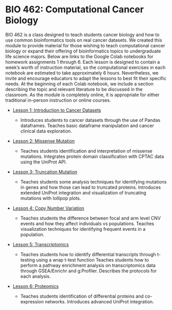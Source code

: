 # BIO 462: Computational Cancer Biology

BIO 462 is a class designed to teach students cancer biology and how to use common bioinformatics tools on real cancer datasets. 
We created this module to provide material for those wishing to teach computational cancer biology or expand their offering of 
bioinformatics topics to undergraduate life science majors. Below are links to the Google Colab notebooks for homework assignments 
1 through 6. Each lesson is designed to contain a week’s worth of instruction material, so the computational exercises in each 
notebook are estimated to take approximately 6 hours. Nevertheless, we invite and encourage educators to adapt the lessons to best 
fit their specific needs. At the beginning of each Colab notebook, we include a section describing the topic and relevant literature 
to be discussed in the classroom. As the module is completely online, it is appropriate for either traditional in-person instruction 
or online courses.


- [Lesson 1: Introduction to Cancer Datasets](https://colab.research.google.com/drive/1RV2Sx5cfr9E83afB1eAFiyyo6QF4pEHZ?usp=sharing)
    - Introduces students to cancer datasets through the use of Pandas dataframes. 
      Teaches basic dataframe manipulation and cancer clinical data exploration.


- [Lesson 2: Missense Mutation](https://colab.research.google.com/drive/1-9eDUJhc1vLADDgxRick16GtjmSIEu45?usp=sharing)
    - Teaches students identification and interpretation of missense mutations. 
      Integrates protein domain classification with CPTAC data using the UniProt API.


- [Lesson 3: Truncation Mutation](https://colab.research.google.com/drive/1Awq1A5wZV2hEEevCA2phN7NnZnPMiS5X?usp=sharing)
    - Teaches students some analysis techniques for identifying mutations in genes and how those can lead to truncated proteins.
      Introduces extended UniProt integration and visualization of truncating mutations with lollipop plots.


- [Lesson 4: Copy Number Variation](https://colab.research.google.com/drive/1pYGj0MWivX3mevUIZR-a2Sock0fyV4xN?usp=sharing)
    - Teaches students the difference between focal and arm level CNV events and how they affect individuals vs populations.
      Teaches visualization techniques for identifying frequent events in a population.


- [Lesson 5: Transcriptomics](https://colab.research.google.com/drive/1rfu1Kp8zJfA2rY-65WK1P3HEDkkLKbvu?usp=sharing)
    - Teaches students how to identify differential transcripts through t-testing using a wrap t-test function 
      Teaches students how to perform a pathway enrichment analysis on transcriptomics data through GSEA/Enrichr and g:Profiler.
      Describes the protocols for each analysis.
      

- [Lesson 6: Proteomics](https://colab.research.google.com/drive/1qpKBlQ2iPhi6XfoJV2avK4f8CaXn5Nnm?usp=sharing)
    - Teaches students identification of differential proteins and co-expression networks. 
      Introduces advanced UniProt integration.
